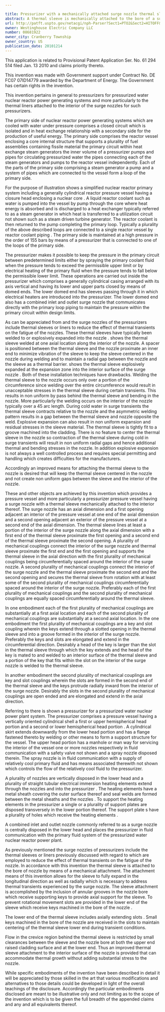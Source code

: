 ```yaml
---

title: Pressurizer with a mechanically attached surge nozzle thermal sleeve
abstract: A thermal sleeve is mechanically attached to the bore of a surge nozzle of a pressurizer for the primary circuit of a pressurized water reactor steam generating system. The thermal sleeve is attached with a series of keys and slots which maintain the thermal sleeve centered in the nozzle while permitting thermal growth and restricting flow between the sleeve and the interior wall of the nozzle.
url: http://patft.uspto.gov/netacgi/nph-Parser?Sect1=PTO2&Sect2=HITOFF&p=1&u=%2Fnetahtml%2FPTO%2Fsearch-adv.htm&r=1&f=G&l=50&d=PALL&S1=08681922&OS=08681922&RS=08681922
owner: Westinghouse Electric Company LLC
number: 08681922
owner_city: Cranberry Township
owner_country: US
publication_date: 20101214
---
```

This application is related to Provisional Patent Application Ser. No. 61 294 514 filed Jan. 13 2010 and claims priority thereto.

This invention was made with Government support under Contract No. DE FC07 07ID14779 awarded by the Department of Energy. The Government has certain rights in the invention.

This invention pertains in general to pressurizers for pressurized water nuclear reactor power generating systems and more particularly to the thermal liners attached to the interior of the surge nozzles for such pressurizers.

The primary side of nuclear reactor power generating systems which are cooled with water under pressure comprises a closed circuit which is isolated and in heat exchange relationship with a secondary side for the production of useful energy. The primary side comprises the reactor vessel enclosing a core internal structure that supports a plurality of fuel assemblies containing fissile material the primary circuit within heat exchange steam generators the inner volume of a pressurizer pumps and pipes for circulating pressurized water the pipes connecting each of the steam generators and pumps to the reactor vessel independently. Each of the parts of the primary side comprising a steam generator a pump and a system of pipes which are connected to the vessel form a loop of the primary side.

For the purpose of illustration shows a simplified nuclear reactor primary system including a generally cylindrical reactor pressure vessel having a closure head enclosing a nuclear core . A liquid reactor coolant such as water is pumped into the vessel by pump through the core where heat energy is absorbed and is discharged to a heat exchanger typically referred to as a steam generator in which heat is transferred to a utilization circuit not shown such as a steam driven turbine generator. The reactor coolant is then returned to the pump completing the primary loop. Typically a plurality of the above described loops are connected to a single reactor vessel by reactor coolant piping . The primary side is maintained at a high pressure in the order of 155 bars by means of a pressurizer that is connected to one of the loops of the primary side.

The pressurizer makes it possible to keep the pressure in the primary circuit between predetermined limits either by spraying the primary coolant fluid when the pressure tends to exceed the permissible upper limit or by electrical heating of the primary fluid when the pressure tends to fall below the permissible lower limit. These operations are carried out inside the pressurizer which comprises a generally cylindrical casing arranged with its axis vertical and having its lower and upper parts closed by means of domed ends. The lower domed end has sleeves passing through it in which electrical heaters are introduced into the pressurizer. The lower domed end also has a combined inlet and outlet surge nozzle that communicates directly with the primary loop piping to maintain the pressure within the primary circuit within design limits.

As can be appreciated from and the surge nozzles of the pressurizers include thermal sleeves or liners to reduce the effect of thermal transients on the fatigue of the nozzles. These thermal sleeves have typically been welded to or explosively expanded into the nozzle . shows the thermal sleeve welded at one axial location along the interior of the nozzle. A spacer is positioned between the thermal sleeve and the nozzle proximate an inner end to minimize vibration of the sleeve to keep the sleeve centered in the nozzle during welding and to maintain a radial gap between the nozzle and the sleeve as a thermal barrier. shows the thermal sleeve explosively expanded at the expansion zone into the interior surface of the surge nozzle . Both of these installation techniques have drawbacks. Welding the thermal sleeve to the nozzle occurs only over a portion of the circumference since welding over the entire circumference would result in unacceptable stresses in the thermal sleeve during certain transients. This results in non uniform by pass behind the thermal sleeve and bending in the nozzle. More particularly the welding occurs on the interior of the nozzle typically over a 45 arc length. During cold water in surge transients the thermal sleeve contracts relative to the nozzle and the asymmetric welding pattern results in a gap between the thermal sleeve and nozzle opposite the weld. Explosive expansion can also result in non uniform expansion and residual stresses in the sleeve material. The thermal sleeve is tightly fit to a groove machined into the cladding. There is no feature to center the thermal sleeve in the nozzle so contraction of the thermal sleeve during cold in surge transients will result in non uniform radial gaps and hence additional thermal and bending stresses in the nozzle. In addition explosive expansion is not always a well controlled process and requires special permitting and handling which creates difficulties for the manufacturers.

Accordingly an improved means for attaching the thermal sleeve to the nozzle is desired that will keep the thermal sleeve centered in the nozzle and not create non uniform gaps between the sleeve and the interior of the nozzle.

These and other objects are achieved by this invention which provides a pressure vessel and more particularly a pressurizer pressure vessel having a surge nozzle with a thermal sleeve mechanically attached to the interior thereof. The surge nozzle has an axial dimension and a first opening adjacent an interior of the pressure vessel at one end of the axial dimension and a second opening adjacent an exterior of the pressure vessel at a second end of the axial dimension. The thermal sleeve lines at least a portion of the interior of the surge nozzle along the axial dimension with a first end of the thermal sleeve proximate the first opening and a second end of the thermal sleeve proximate the second opening. A plurality of mechanical couplings connect the interior of the surge nozzle and thermal sleeve proximate the first end and the first opening and supports the thermal sleeve in the axial direction with the first plurality of mechanical couplings being circumferentially spaced around the interior of the surge nozzle. A second plurality of mechanical couplings connect the interior of the surge nozzle and the thermal sleeve proximate the second end and the second opening and secures the thermal sleeve from rotation with at least some of the second plurality of mechanical couplings circumferentially spaced around the interior of the surge nozzle. Preferably each of the first plurality of mechanical couplings and the second plurality of mechanical couplings are equally spaced circumferentially around the thermal sleeve.

In one embodiment each of the first plurality of mechanical couplings are substantially at a first axial location and each of the second plurality of mechanical couplings are substantially at a second axial location. In the one embodiment the first plurality of mechanical couplings are a key and slot coupling wherein the keys extend through a slotted opening in the thermal sleeve and into a groove formed in the interior of the surge nozzle. Preferably the keys and slots are elongated and extend in the circumferential direction. Desirably a head of the key is larger than the slot in the thermal sleeve through which the key extends and the head of the key is mated to and welded to an interior surface of the thermal sleeve and a portion of the key that fits within the slot on the interior of the surge nozzle is welded to the thermal sleeve.

In another embodiment the second plurality of mechanical couplings are key and slot couplings wherein the slots are formed in the second end of the thermal sleeve and the keys protrude radially inward from the interior of the surge nozzle. Desirably the slots in the second plurality of mechanical couplings are open ended and are elongated and extend in the axial direction.

Referring to there is shown a pressurizer for a pressurized water nuclear power plant system. The pressurizer comprises a pressure vessel having a vertically oriented cylindrical shell a first or upper hemispherical head portion and a second or lower hemispherical head portion . A cylindrical skirt extends downwardly from the lower head portion and has a flange fastened thereto by welding or other means to form a support structure for the vessel. The upper head portion has a manhole or man way for servicing the interior of the vessel one or more nozzles respectively in fluid communication with a safety valve not shown and a spray nozzle disposed therein. The spray nozzle is in fluid communication with a supply of relatively cool primary fluid and has means associated therewith not shown which controls the flow of the relatively cool fluid to the pressurizer.

A plurality of nozzles are vertically disposed in the lower head and a plurality of straight tubular electrical immersion heating elements extend through the nozzles and into the pressurizer . The heating elements have a metal sheath covering the outer surface thereof and seal welds are formed between the metal sheaths and the nozzles . To support the heating elements in the pressurizer a single or a plurality of support plates are disposed transversely in the lower portion thereof. The support plate s have a plurality of holes which receive the heating elements .

A combined inlet and outlet nozzle commonly referred to as a surge nozzle is centrally disposed in the lower head and places the pressurizer in fluid communication with the primary fluid system of the pressurized water nuclear reactor power plant.

As previously mentioned the surge nozzles of pressurizers include the thermal sleeves or liners previously discussed with regard to which are employed to reduce the effect of thermal transients on the fatigue of the nozzle. In accordance with this invention the thermal sleeve is attached to the bore of nozzle by means of a mechanical attachment. The attachment means of this invention allows for the sleeve to fully expand in the longitudinal direction as well as radially which is necessary to address thermal transients experienced by the surge nozzle. The sleeve attachment is accomplished by the inclusion of annular grooves in the nozzle bore which receive supporting keys to provide axial support for the sleeve. To prevent rotational movement slots are provided in the lower end of the sleeve which receive keys machined in the bore of the nozzle .

The lower end of the thermal sleeve includes axially extending slots . Small keys machined in the bore of the nozzle are received in the slots to maintain centering of the thermal sleeve lower end during transient conditions.

Flow in the crevice region behind the thermal sleeve is restricted by small clearances between the sleeve and the nozzle bore at both the upper end raised cladding surface and at the lower end. Thus an improved thermal sleeve attachment to the interior surface of the nozzle is provided that can accommodate thermal growth without adding substantial stress to the nozzle.

While specific embodiments of the invention have been described in detail it will be appreciated by those skilled in the art that various modifications and alternatives to those details could be developed in light of the overall teachings of the disclosure. Accordingly the particular embodiments disclosed are meant to be illustrative only and not limiting as to the scope of the invention which is to be given the full breadth of the appended claims and any and all equivalents thereof.

